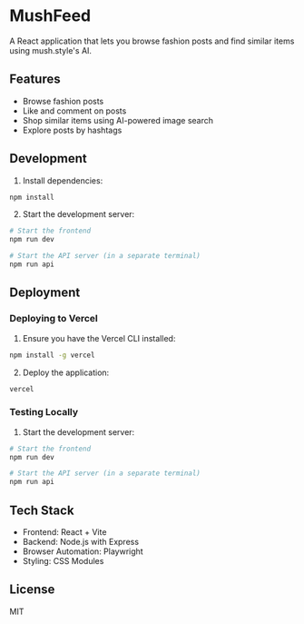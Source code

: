 # MushFeed

A React application that lets you browse fashion posts and find similar items using mush.style's AI.

## Features

- Browse fashion posts
- Like and comment on posts
- Shop similar items using AI-powered image search
- Explore posts by hashtags

## Development

1. Install dependencies:
```bash
npm install
```

2. Start the development server:
```bash
# Start the frontend
npm run dev

# Start the API server (in a separate terminal)
npm run api
```

## Deployment

### Deploying to Vercel

1. Ensure you have the Vercel CLI installed:
```bash
npm install -g vercel
```

2. Deploy the application:
```bash
vercel
```

### Testing Locally

1. Start the development server:
```bash
# Start the frontend
npm run dev

# Start the API server (in a separate terminal)
npm run api
```

## Tech Stack

- Frontend: React + Vite
- Backend: Node.js with Express
- Browser Automation: Playwright
- Styling: CSS Modules

## License

MIT 
